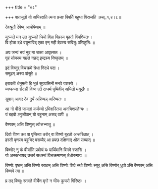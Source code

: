 +++
title = "०८"

+++
वातजूतो यो अभिरक्षति त्मना प्रजाः पिपर्ति बहुधा विराजति ॥म्स्_१,२।८॥  
    
देवश्रुतौ देवेष्व् आघोषेथाम् ॥  
    
युञ्जते मन उत युञ्जते धियो विप्रा विप्रस्य बृहतो विपश्चितः ।  
वि होत्रा दधे वयुनाविद् एका इन् मही देवस्य सवितुः परिष्टुतिः ॥  
    
अप जन्यं भयं नुद मा चक्रा आवृत्सत ।  
गृहं सोमस्य गछतं गछद् इन्द्रस्य निष्कृतम् ॥  
    
इदं विष्णुर् विचक्रमे त्रेधा निदधे पदा ।  
समूढम् अस्य पांसुरे ॥  
    
इरावती धेनुमती हि भूतं सूयवसिनी मनवे यशस्ये ।  
व्यष्कभ्ना रोदसी विष्ण एते दाधर्थ पृथिवीम् अभितो मयूखैः ॥  
    
सुवाग् आवद देव दुर्यं अरिष्यन्न् अरिष्यतः ॥  
    
आ नो वीरो जायतां कर्मण्यो ऽभिशस्तिपा अनभिशस्तेन्यः ।  
यं बहवो ऽनुजीवान् यो बहूनाम् असद् वशी ॥  
    
वैष्णवम् असि विष्णुस् त्वोत्तभ्नातु ॥  
    
दिवो विष्ण उत वा पृथिव्या उरोर् वा विष्णो बृहतो अन्तरिक्षात् ।  
हस्तौ पृणस्व बहुभिर् वसव्यैर् आ प्रयछ दक्षिणाद् ओत सव्यात् ॥  
    
विष्णोर् नु कं वीर्याणि प्रवोचं यः पार्थिवानि विममे रजांसि ।  
यो अस्कभायद् उत्तरं सधस्थं विचक्रमाणस् त्रेधोरुगायः ॥  
    
विष्णोः पृष्ठम् असि विष्णो रराटम् असि विष्णोः शिप्रे स्थो विष्णोः स्यूर् असि विष्णोर् ध्रुवो ऽसि वैष्णवम् असि विष्णवे त्वा ॥  
    
प्र तद् विष्णुः स्तवते वीर्येण मृगो न भीमः कुचरो गिरिष्ठाः ।  
